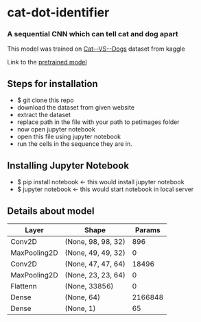 # cat-dot-identifier

### A sequential CNN which can tell cat and dog apart

This model was trained on [Cat--VS--Dogs](https://www.kaggle.com/datasets/pybear/cats-vs-dogs) dataset from kaggle

Link to the [pretrained model](https://drive.google.com/file/d/1I51epIYxm8YYtGp4rY06yZjSV4uPLQET/view?usp=sharing)

## Steps for installation
- $ git clone this repo
- download the dataset from given website
- extract the dataset
- replace path in the file with your path to petimages folder
- now open jupyter notebook
- open this file using jupyter notebook
- run the cells in the sequence they are in.

## Installing Jupyter Notebook
- $ pip install notebook <- this would install jupyter notebook
- $ jupyter notebook <- this would start notebook in local server

## Details about model

Layer | Shape | Params
--- |--- |---
Conv2D | (None, 98, 98, 32) | 896
MaxPooling2D | (None, 49, 49, 32) | 0
Conv2D | (None, 47, 47, 64) | 18496
MaxPooling2D | (None, 23, 23, 64) | 0
Flattenn | (None, 33856) | 0
Dense | (None, 64) | 2166848
Dense | (None, 1) | 65
